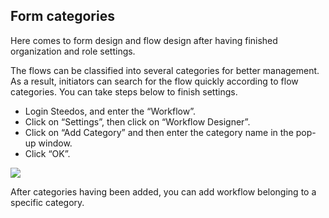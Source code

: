 ## Form categories

Here comes to form design and flow design after having finished organization and role settings.

The flows can be classified into several categories for better management. As a result, initiators can search for the flow quickly according to flow categories. You can take steps below to finish settings.
- Login Steedos, and enter the “Workflow”.
- Click on “Settings”, then click on “Workflow Designer”.
- Click on “Add Category” and then enter the category name in the pop-up window. 
- Click “OK”.

![](static/assets/us/workflow/13.png)

After categories having been added, you can add workflow belonging to a specific category.

